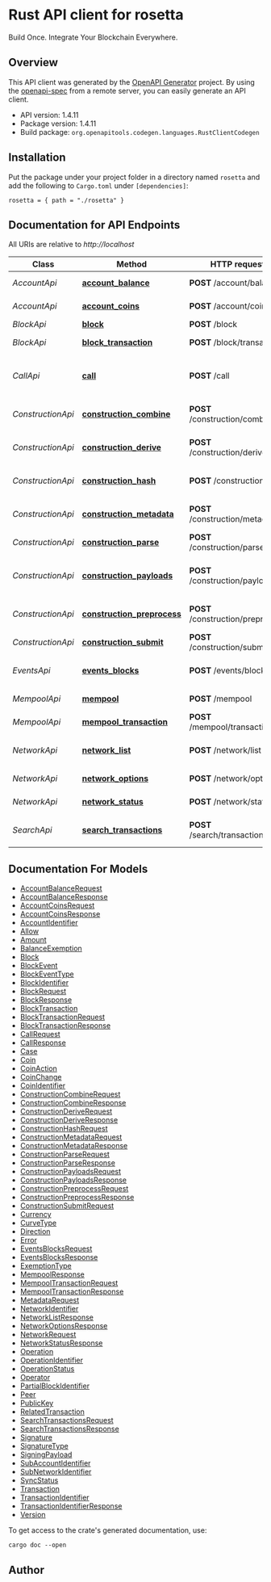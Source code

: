 # Rust API client for rosetta

Build Once. Integrate Your Blockchain Everywhere.



## Overview

This API client was generated by the [OpenAPI Generator](https://openapi-generator.tech) project.  By using the [openapi-spec](https://openapis.org) from a remote server, you can easily generate an API client.

- API version: 1.4.11
- Package version: 1.4.11
- Build package: `org.openapitools.codegen.languages.RustClientCodegen`

## Installation

Put the package under your project folder in a directory named `rosetta` and add the following to `Cargo.toml` under `[dependencies]`:

```
rosetta = { path = "./rosetta" }
```

## Documentation for API Endpoints

All URIs are relative to *http://localhost*

Class | Method | HTTP request | Description
------------ | ------------- | ------------- | -------------
*AccountApi* | [**account_balance**](docs/AccountApi.md#account_balance) | **POST** /account/balance | Get an Account's Balance
*AccountApi* | [**account_coins**](docs/AccountApi.md#account_coins) | **POST** /account/coins | Get an Account's Unspent Coins
*BlockApi* | [**block**](docs/BlockApi.md#block) | **POST** /block | Get a Block
*BlockApi* | [**block_transaction**](docs/BlockApi.md#block_transaction) | **POST** /block/transaction | Get a Block Transaction
*CallApi* | [**call**](docs/CallApi.md#call) | **POST** /call | Make a Network-Specific Procedure Call
*ConstructionApi* | [**construction_combine**](docs/ConstructionApi.md#construction_combine) | **POST** /construction/combine | Create Network Transaction from Signatures
*ConstructionApi* | [**construction_derive**](docs/ConstructionApi.md#construction_derive) | **POST** /construction/derive | Derive an AccountIdentifier from a PublicKey
*ConstructionApi* | [**construction_hash**](docs/ConstructionApi.md#construction_hash) | **POST** /construction/hash | Get the Hash of a Signed Transaction
*ConstructionApi* | [**construction_metadata**](docs/ConstructionApi.md#construction_metadata) | **POST** /construction/metadata | Get Metadata for Transaction Construction
*ConstructionApi* | [**construction_parse**](docs/ConstructionApi.md#construction_parse) | **POST** /construction/parse | Parse a Transaction
*ConstructionApi* | [**construction_payloads**](docs/ConstructionApi.md#construction_payloads) | **POST** /construction/payloads | Generate an Unsigned Transaction and Signing Payloads
*ConstructionApi* | [**construction_preprocess**](docs/ConstructionApi.md#construction_preprocess) | **POST** /construction/preprocess | Create a Request to Fetch Metadata
*ConstructionApi* | [**construction_submit**](docs/ConstructionApi.md#construction_submit) | **POST** /construction/submit | Submit a Signed Transaction
*EventsApi* | [**events_blocks**](docs/EventsApi.md#events_blocks) | **POST** /events/blocks | [INDEXER] Get a range of BlockEvents 
*MempoolApi* | [**mempool**](docs/MempoolApi.md#mempool) | **POST** /mempool | Get All Mempool Transactions
*MempoolApi* | [**mempool_transaction**](docs/MempoolApi.md#mempool_transaction) | **POST** /mempool/transaction | Get a Mempool Transaction
*NetworkApi* | [**network_list**](docs/NetworkApi.md#network_list) | **POST** /network/list | Get List of Available Networks
*NetworkApi* | [**network_options**](docs/NetworkApi.md#network_options) | **POST** /network/options | Get Network Options
*NetworkApi* | [**network_status**](docs/NetworkApi.md#network_status) | **POST** /network/status | Get Network Status
*SearchApi* | [**search_transactions**](docs/SearchApi.md#search_transactions) | **POST** /search/transactions | [INDEXER] Search for Transactions 


## Documentation For Models

 - [AccountBalanceRequest](docs/AccountBalanceRequest.md)
 - [AccountBalanceResponse](docs/AccountBalanceResponse.md)
 - [AccountCoinsRequest](docs/AccountCoinsRequest.md)
 - [AccountCoinsResponse](docs/AccountCoinsResponse.md)
 - [AccountIdentifier](docs/AccountIdentifier.md)
 - [Allow](docs/Allow.md)
 - [Amount](docs/Amount.md)
 - [BalanceExemption](docs/BalanceExemption.md)
 - [Block](docs/Block.md)
 - [BlockEvent](docs/BlockEvent.md)
 - [BlockEventType](docs/BlockEventType.md)
 - [BlockIdentifier](docs/BlockIdentifier.md)
 - [BlockRequest](docs/BlockRequest.md)
 - [BlockResponse](docs/BlockResponse.md)
 - [BlockTransaction](docs/BlockTransaction.md)
 - [BlockTransactionRequest](docs/BlockTransactionRequest.md)
 - [BlockTransactionResponse](docs/BlockTransactionResponse.md)
 - [CallRequest](docs/CallRequest.md)
 - [CallResponse](docs/CallResponse.md)
 - [Case](docs/Case.md)
 - [Coin](docs/Coin.md)
 - [CoinAction](docs/CoinAction.md)
 - [CoinChange](docs/CoinChange.md)
 - [CoinIdentifier](docs/CoinIdentifier.md)
 - [ConstructionCombineRequest](docs/ConstructionCombineRequest.md)
 - [ConstructionCombineResponse](docs/ConstructionCombineResponse.md)
 - [ConstructionDeriveRequest](docs/ConstructionDeriveRequest.md)
 - [ConstructionDeriveResponse](docs/ConstructionDeriveResponse.md)
 - [ConstructionHashRequest](docs/ConstructionHashRequest.md)
 - [ConstructionMetadataRequest](docs/ConstructionMetadataRequest.md)
 - [ConstructionMetadataResponse](docs/ConstructionMetadataResponse.md)
 - [ConstructionParseRequest](docs/ConstructionParseRequest.md)
 - [ConstructionParseResponse](docs/ConstructionParseResponse.md)
 - [ConstructionPayloadsRequest](docs/ConstructionPayloadsRequest.md)
 - [ConstructionPayloadsResponse](docs/ConstructionPayloadsResponse.md)
 - [ConstructionPreprocessRequest](docs/ConstructionPreprocessRequest.md)
 - [ConstructionPreprocessResponse](docs/ConstructionPreprocessResponse.md)
 - [ConstructionSubmitRequest](docs/ConstructionSubmitRequest.md)
 - [Currency](docs/Currency.md)
 - [CurveType](docs/CurveType.md)
 - [Direction](docs/Direction.md)
 - [Error](docs/Error.md)
 - [EventsBlocksRequest](docs/EventsBlocksRequest.md)
 - [EventsBlocksResponse](docs/EventsBlocksResponse.md)
 - [ExemptionType](docs/ExemptionType.md)
 - [MempoolResponse](docs/MempoolResponse.md)
 - [MempoolTransactionRequest](docs/MempoolTransactionRequest.md)
 - [MempoolTransactionResponse](docs/MempoolTransactionResponse.md)
 - [MetadataRequest](docs/MetadataRequest.md)
 - [NetworkIdentifier](docs/NetworkIdentifier.md)
 - [NetworkListResponse](docs/NetworkListResponse.md)
 - [NetworkOptionsResponse](docs/NetworkOptionsResponse.md)
 - [NetworkRequest](docs/NetworkRequest.md)
 - [NetworkStatusResponse](docs/NetworkStatusResponse.md)
 - [Operation](docs/Operation.md)
 - [OperationIdentifier](docs/OperationIdentifier.md)
 - [OperationStatus](docs/OperationStatus.md)
 - [Operator](docs/Operator.md)
 - [PartialBlockIdentifier](docs/PartialBlockIdentifier.md)
 - [Peer](docs/Peer.md)
 - [PublicKey](docs/PublicKey.md)
 - [RelatedTransaction](docs/RelatedTransaction.md)
 - [SearchTransactionsRequest](docs/SearchTransactionsRequest.md)
 - [SearchTransactionsResponse](docs/SearchTransactionsResponse.md)
 - [Signature](docs/Signature.md)
 - [SignatureType](docs/SignatureType.md)
 - [SigningPayload](docs/SigningPayload.md)
 - [SubAccountIdentifier](docs/SubAccountIdentifier.md)
 - [SubNetworkIdentifier](docs/SubNetworkIdentifier.md)
 - [SyncStatus](docs/SyncStatus.md)
 - [Transaction](docs/Transaction.md)
 - [TransactionIdentifier](docs/TransactionIdentifier.md)
 - [TransactionIdentifierResponse](docs/TransactionIdentifierResponse.md)
 - [Version](docs/Version.md)


To get access to the crate's generated documentation, use:

```
cargo doc --open
```

## Author



